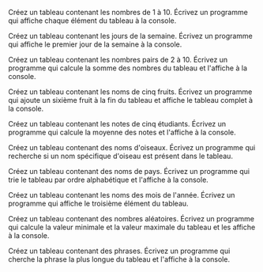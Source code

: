 Créez un tableau contenant les nombres de 1 à 10. Écrivez un programme qui affiche chaque élément du tableau à la console.

Créez un tableau contenant les jours de la semaine. Écrivez un programme qui affiche le premier jour de la semaine à la console.

Créez un tableau contenant les nombres pairs de 2 à 10. Écrivez un programme qui calcule la somme des nombres du tableau et l'affiche à la console.

Créez un tableau contenant les noms de cinq fruits. Écrivez un programme qui ajoute un sixième fruit à la fin du tableau et affiche le tableau complet à la console.

Créez un tableau contenant les notes de cinq étudiants. Écrivez un programme qui calcule la moyenne des notes et l'affiche à la console.

Créez un tableau contenant des noms d'oiseaux. Écrivez un programme qui recherche si un nom spécifique d'oiseau est présent dans le tableau.

Créez un tableau contenant des noms de pays. Écrivez un programme qui trie le tableau par ordre alphabétique et l'affiche à la console.

Créez un tableau contenant les noms des mois de l'année. Écrivez un programme qui affiche le troisième élément du tableau.

Créez un tableau contenant des nombres aléatoires. Écrivez un programme qui calcule la valeur minimale et la valeur maximale du tableau et les affiche à la console.

Créez un tableau contenant des phrases. Écrivez un programme qui cherche la phrase la plus longue du tableau et l'affiche à la console.